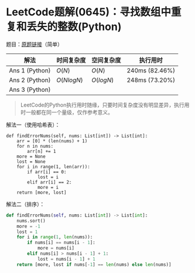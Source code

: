 # LeetCode题解(0645)：寻找数组中重复和丢失的整数(Python)

题目：[原题链接](https://leetcode-cn.com/problems/set-mismatch/)（简单）

| 解法           | 时间复杂度 | 空间复杂度 | 执行用时       |
| -------------- | ---------- | ---------- | -------------- |
| Ans 1 (Python) | $O(N)$     | $O(N)$     | 240ms (82.46%) |
| Ans 2 (Python) | $O(NlogN)$ | $O(logN)$  | 248ms (73.20%) |
| Ans 3 (Python) |            |            |                |

>  LeetCode的Python执行用时随缘，只要时间复杂度没有明显差异，执行用时一般都在同一个量级，仅作参考意义。

解法一（使用哈希表）：

```
def findErrorNums(self, nums: List[int]) -> List[int]:
    arr = [0] * (len(nums) + 1)
    for n in nums:
        arr[n] += 1
    more = None
    lost = None
    for i in range(1, len(arr)):
        if arr[i] == 0:
            lost = i
        elif arr[i] == 2:
            more = i
    return [more, lost]
```

解法二（排序）：

```python
def findErrorNums(self, nums: List[int]) -> List[int]:
    nums.sort()
    more = -1
    lost = 1
    for i in range(1, len(nums)):
        if nums[i] == nums[i - 1]:
            more = nums[i]
        elif nums[i] > nums[i - 1] + 1:
            lost = nums[i - 1] + 1
    return [more, lost if nums[-1] == len(nums) else len(nums)]
```